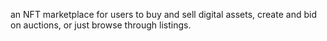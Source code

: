 an NFT marketplace for users to buy and sell digital assets, create and bid on auctions, or just browse through listings.   